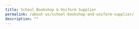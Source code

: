 ```yaml
---
title: School Bookshop & Uniform Supplier
permalink: /about-us/school-bookshop-and-uniform-supplier/
description: ""
---
```

